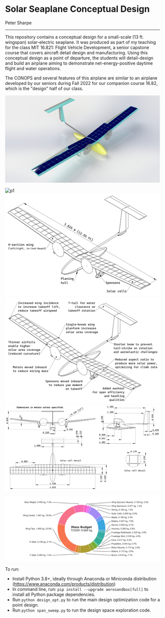 # Solar Seaplane Conceptual Design

Peter Sharpe

-----

This repository contains a conceptual design for a small-scale (13 ft. wingspan) solar-electric seaplane. It was produced as part of my teaching for the class MIT 16.821: Flight Vehicle Development, a senior capstone course that covers aircraft detail design and manufacturing. Using this conceptual design as a point of departure, the students will detail-design and build an airplane aiming to demonstrate net-energy-positive daytime flight and water operations.

The CONOPS and several features of this airplane are similar to an airplane developed by our seniors during Fall 2022 for our companion course 16.82, which is the "design" half of our class. 

![raytrace](CAD/renders/raytrace.JPG)

![p1](CAD/renders/seaway_mini_packet_Page_1.png)
![p2](CAD/renders/seaway_mini_packet_Page_2.png)
![p3](CAD/renders/seaway_mini_packet_Page_3.png)
![p4](CAD/renders/seaway_mini_packet_Page_4.png)

![mass](figures/mass_budget.png)

To run:

- Install Python 3.8+, ideally through Anaconda or Miniconda distribution (https://www.anaconda.com/products/distribution)
- In command line, run: `pip install --upgrade aerosandbox[full]` to install all Python package dependencies.
- Run `python design_opt.py` to run the main design optimization code for a point design.
- Run `python span_sweep.py` to run the design space exploration code.
